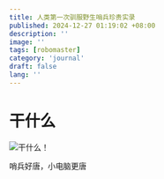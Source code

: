 ```yaml
---
title: 人类第一次驯服野生哨兵珍贵实录
published: 2024-12-27 01:19:02 +08:00
description: ''
image: ''
tags: [robomaster]
category: 'journal'
draft: false 
lang: ''
---
```


# 干什么

![干什么！](https://s2.loli.net/2024/12/19/pQthOjvRSAXKC6D.jpg)

哨兵好唐，小电脑更唐